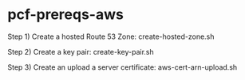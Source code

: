 # pcf-prereqs-aws


Step 1) Create a hosted Route 53 Zone: create-hosted-zone.sh

Step 2) Create a key pair: create-key-pair.sh

Step 3) Create an upload a server certificate: aws-cert-arn-upload.sh
